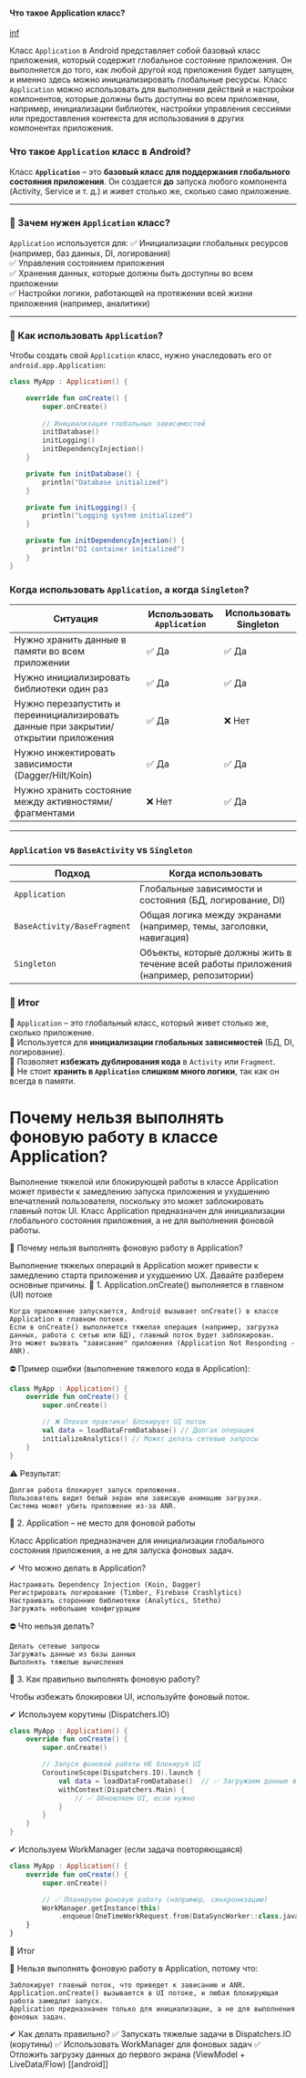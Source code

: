 #### Что такое Application класс?

[inf](https://github.com/Senchick/android-interview?tab=readme-ov-file#что-такое-application-класс)

Класс `Application` в Android представляет собой базовый класс приложения, который содержит глобальное состояние приложения. Он выполняется до того, как любой другой код приложения будет запущен, и именно здесь можно инициализировать глобальные ресурсы. Класс `Application` можно использовать для выполнения действий и настройки компонентов, которые должны быть доступны во всем приложении, например, инициализации библиотек, настройки управления сессиями или предоставления контекста для использования в других компонентах приложения.

### **Что такое `Application` класс в Android?**

Класс **`Application`** – это **базовый класс для поддержания глобального состояния приложения**. Он создается **до** запуска любого компонента (Activity, Service и т. д.) и живет столько же, сколько само приложение.

---

### **🔹 Зачем нужен `Application` класс?**

`Application` используется для: 
✅ Инициализации глобальных ресурсов (например, баз данных, DI, логирования)  
✅ Управления состоянием приложения  
✅ Хранения данных, которые должны быть доступны во всем приложении  
✅ Настройки логики, работающей на протяжении всей жизни приложения (например, аналитики)

---

### **🔹 Как использовать `Application`?**

Чтобы создать свой `Application` класс, нужно унаследовать его от `android.app.Application`:
```kotlin
class MyApp : Application() {

    override fun onCreate() {
        super.onCreate()
        
        // Инициализация глобальных зависимостей
        initDatabase()
        initLogging()
        initDependencyInjection()
    }

    private fun initDatabase() {
        println("Database initialized")
    }

    private fun initLogging() {
        println("Logging system initialized")
    }

    private fun initDependencyInjection() {
        println("DI container initialized")
    }
}

```
### **Когда использовать `Application`, а когда `Singleton`?**

|**Ситуация**|**Использовать `Application`**|**Использовать Singleton**|
|---|---|---|
|Нужно хранить данные в памяти во всем приложении|✅ Да|✅ Да|
|Нужно инициализировать библиотеки один раз|✅ Да|✅ Да|
|Нужно перезапустить и переинициализировать данные при закрытии/открытии приложения|✅ Да|❌ Нет|
|Нужно инжектировать зависимости (Dagger/Hilt/Koin)|✅ Да|✅ Да|
|Нужно хранить состояние между активностями/фрагментами|❌ Нет|✅ Да|

---

### **`Application` vs `BaseActivity` vs `Singleton`**

| **Подход**                  | **Когда использовать**                                                                |
| --------------------------- | ------------------------------------------------------------------------------------- |
| `Application`               | Глобальные зависимости и состояния (БД, логирование, DI)                              |
| `BaseActivity/BaseFragment` | Общая логика между экранами (например, темы, заголовки, навигация)                    |
| `Singleton`                 | Объекты, которые должны жить в течение всей работы приложения (например, репозитории) |
### **📌 Итог**

🔹 `Application` – это глобальный класс, который живет столько же, сколько приложение.  
🔹 Используется для **инициализации глобальных зависимостей** (БД, DI, логирование).  
🔹 Позволяет **избежать дублирования кода** в `Activity` или `Fragment`.  
🔹 Не стоит **хранить в `Application` слишком много логики**, так как он всегда в памяти.



# Почему нельзя выполнять фоновую работу в классе Application?

Выполнение тяжелой или блокирующей работы в классе Application может привести к замедлению запуска приложения и ухудшению впечатлений пользователя, поскольку это может заблокировать главный поток UI. Класс Application предназначен для инициализации глобального состояния приложения, а не для выполнения фоновой работы.


📌 Почему нельзя выполнять фоновую работу в Application?

Выполнение тяжелых операций в Application может привести к замедлению старта приложения и ухудшению UX. Давайте разберем основные причины.
🔹 1. Application.onCreate() выполняется в главном (UI) потоке

    Когда приложение запускается, Android вызывает onCreate() в классе Application в главном потоке.
    Если в onCreate() выполняется тяжелая операция (например, загрузка данных, работа с сетью или БД), главный поток будет заблокирован.
    Это может вызвать "зависание" приложения (Application Not Responding - ANR).

⛔ Пример ошибки (выполнение тяжелого кода в Application):
```kotlin
class MyApp : Application() {
    override fun onCreate() {
        super.onCreate()

        // ❌ Плохая практика! Блокирует UI поток
        val data = loadDataFromDatabase() // Долгая операция
        initializeAnalytics() // Может делать сетевые запросы
    }
}
```

⚠ Результат:

    Долгая работа блокирует запуск приложения.
    Пользователь видит белый экран или зависшую анимацию загрузки.
    Система может убить приложение из-за ANR.

🔹 2. Application – не место для фоновой работы

Класс Application предназначен для инициализации глобального состояния приложения, а не для запуска фоновых задач.

✔ Что можно делать в Application?

    Настраивать Dependency Injection (Koin, Dagger)
    Регистрировать логирование (Timber, Firebase Crashlytics)
    Настраивать сторонние библиотеки (Analytics, Stetho)
    Загружать небольшие конфигурации

⛔ Что нельзя делать?

    Делать сетевые запросы
    Загружать данные из базы данных
    Выполнять тяжелые вычисления

🔹 3. Как правильно выполнять фоновую работу?

Чтобы избежать блокировки UI, используйте фоновый поток.

✔ Используем корутины (Dispatchers.IO)

```kotlin 
class MyApp : Application() {
    override fun onCreate() {
        super.onCreate()

        // Запуск фоновой работы НЕ блокируя UI
        CoroutineScope(Dispatchers.IO).launch {
            val data = loadDataFromDatabase()  // ✅ Загружаем данные в фоне
            withContext(Dispatchers.Main) {
                // ✅ Обновляем UI, если нужно
            }
        }
    }
}
```


✔ Используем WorkManager (если задача повторяющаяся)
```kotlin
class MyApp : Application() {
    override fun onCreate() {
        super.onCreate()

        // ✅ Планируем фоновую работу (например, синхронизацию)
        WorkManager.getInstance(this)
            .enqueue(OneTimeWorkRequest.from(DataSyncWorker::class.java))
    }
}
```


📌 Итог

🚫 Нельзя выполнять фоновую работу в Application, потому что:

    Заблокирует главный поток, что приведет к зависанию и ANR.
    Application.onCreate() вызывается в UI потоке, и любая блокирующая работа замедлит запуск.
    Application предназначен только для инициализации, а не для выполнения фоновых задач.

✔ Как делать правильно? ✅ Запускать тяжелые задачи в Dispatchers.IO (корутины)
✅ Использовать WorkManager для фоновых задач
✅ Отложить загрузку данных до первого экрана (ViewModel + LiveData/Flow)
[[android]]